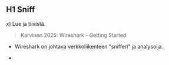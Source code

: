 ## H1 Sniff

x) Lue ja tiivistä.

>Karvinen 2025: Wireshark - Getting Started
- Wireshark on johtava verkkoliikenteen "snifferi" ja analysoija.

- 

